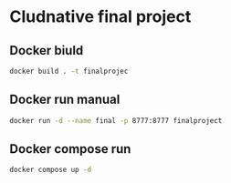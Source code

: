 # Cludnative final project

## Docker biuld

```sh
docker build . -t finalprojec
```

## Docker run manual

```sh
docker run -d --name final -p 8777:8777 finalproject
```

## Docker compose run

```sh
docker compose up -d
```
